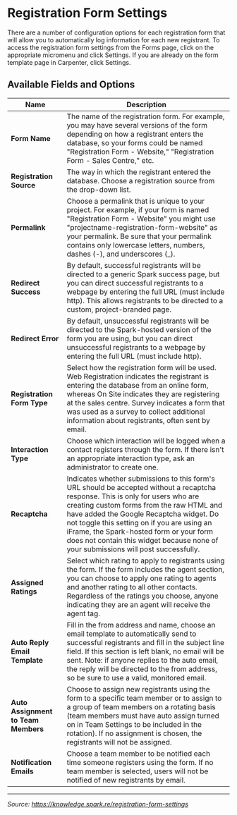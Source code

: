 # Registration Form Settings

There are a number of configuration options for each registration form that will allow you to automatically log information for each new registrant. To access the registration form settings from the Forms page, click on the appropriate micromenu and click Settings. If you are already on the form template page in Carpenter, click Settings.

## Available Fields and Options

| Name | Description |
|------|-------------|
| **Form Name** | The name of the registration form. For example, you may have several versions of the form depending on how a registrant enters the database, so your forms could be named "Registration Form - Website," "Registration Form - Sales Centre," etc. |
| **Registration Source** | The way in which the registrant entered the database. Choose a registration source from the drop-down list. |
| **Permalink** | Choose a permalink that is unique to your project. For example, if your form is named "Registration Form - Website" you might use "projectname-registration-form-website" as your permalink. Be sure that your permalink contains only lowercase letters, numbers, dashes (-), and underscores (_). |
| **Redirect Success** | By default, successful registrants will be directed to a generic Spark success page, but you can direct successful registrants to a webpage by entering the full URL (must include http). This allows registrants to be directed to a custom, project-branded page. |
| **Redirect Error** | By default, unsuccessful registrants will be directed to the Spark-hosted version of the form you are using, but you can direct unsuccessful registrants to a webpage by entering the full URL (must include http). |
| **Registration Form Type** | Select how the registration form will be used. Web Registration indicates the registrant is entering the database from an online form, whereas On Site indicates they are registering at the sales centre. Survey indicates a form that was used as a survey to collect additional information about registrants, often sent by email. |
| **Interaction Type** | Choose which interaction will be logged when a contact registers through the form. If there isn't an appropriate interaction type, ask an administrator to create one. |
| **Recaptcha** | Indicates whether submissions to this form's URL should be accepted without a recaptcha response. This is only for users who are creating custom forms from the raw HTML and have added the Google Recaptcha widget. Do not toggle this setting on if you are using an iFrame, the Spark-hosted form or your form does not contain this widget because none of your submissions will post successfully. |
| **Assigned Ratings** | Select which rating to apply to registrants using the form. If the form includes the agent section, you can choose to apply one rating to agents and another rating to all other contacts. Regardless of the ratings you choose, anyone indicating they are an agent will receive the agent tag. |
| **Auto Reply Email Template** | Fill in the from address and name, choose an email template to automatically send to successful registrants and fill in the subject line field. If this section is left blank, no email will be sent. Note: if anyone replies to the auto email, the reply will be directed to the from address, so be sure to use a valid, monitored email. |
| **Auto Assignment to Team Members** | Choose to assign new registrants using the form to a specific team member or to assign to a group of team members on a rotating basis (team members must have auto assign turned on in Team Settings to be included in the rotation). If no assignment is chosen, the registrants will not be assigned. |
| **Notification Emails** | Choose a team member to be notified each time someone registers using the form. If no team member is selected, users will not be notified of new registrants by email. |

---
*Source: https://knowledge.spark.re/registration-form-settings*